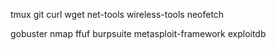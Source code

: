 tmux
git
curl
wget
net-tools
wireless-tools
neofetch

gobuster
nmap
ffuf
burpsuite
metasploit-framework
exploitdb
